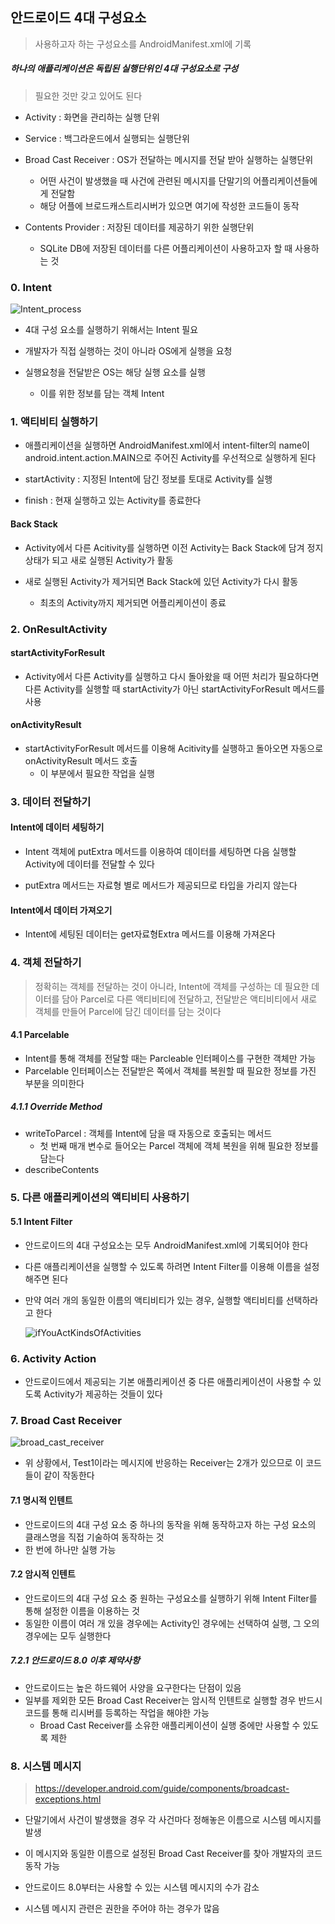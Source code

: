 ## 안드로이드 4대 구성요소

> 사용하고자 하는 구성요소를 AndroidManifest.xml에 기록




##### 하나의 애플리케이션은 독립된 실행단위인 4대 구성요소로 구성

> 필요한 것만 갖고 있어도 된다

- Activity : 화면을 관리하는 실행 단위

- Service : 백그라운드에서 실행되는 실행단위

- Broad Cast Receiver : OS가 전달하는 메시지를 전달 받아 실행하는 실행단위
    - 어떤 사건이 발생했을 때 사건에 관련된 메시지를 단말기의 어플리케이션들에게 전달함
    - 해당 어플에 브로드캐스트리시버가 있으면 여기에 작성한 코드들이 동작

- Contents Provider : 저장된 데이터를 제공하기 위한 실행단위
    - SQLite DB에 저장된 데이터를 다른 어플리케이션이 사용하고자 할 때 사용하는 것



### 0. Intent



![Intent_process](0204_Android_Four_Component.assets/Intent.png)



- 4대 구성 요소를 실행하기 위해서는 Intent 필요

- 개발자가 직접 실행하는 것이 아니라 OS에게 실행을 요청

- 실행요청을 전달받은 OS는 해당 실행 요소를 실행
    - 이를 위한 정보를 담는 객체 Intent








### 1. 액티비티 실행하기

- 애플리케이션을 실행하면 AndroidManifest.xml에서 intent-filter의 name이 android.intent.action.MAIN으로 주어진 Activity를 우선적으로 실행하게 된다


- startActivity : 지정된 Intent에 담긴 정보를 토대로 Activity를 실행

- finish : 현재 실행하고 있는 Activity를 종료한다


#### Back Stack

- Activity에서 다른 Acitivity를 실행하면 이전 Activity는 Back Stack에 담겨 정지 상태가 되고 새로 실행된 Activity가 활동

- 새로 실행된 Activity가 제거되면 Back Stack에 있던 Activity가 다시 활동
    - 최초의 Activity까지 제거되면 어플리케이션이 종료




### 2. OnResultActivity



#### startActivityForResult

- Activity에서 다른 Activity를 실행하고 다시 돌아왔을 때 어떤 처리가 필요하다면 다른 Activity를 실행할 때 startActivity가 아닌 startActivityForResult 메서드를 사용




#### onActivityResult

- startActivityForResult 메서드를 이용해 Acitivity를 실행하고 돌아오면 자동으로 onActivityResult 메서드 호출
    - 이 부분에서 필요한 작업을 실행





### 3. 데이터 전달하기



#### Intent에 데이터 세팅하기

- Intent 객체에 putExtra 메서드를 이용하여 데이터를 세팅하면 다음 실행할 Activity에 데이터를 전달할 수 있다

- putExtra 메서드는 자료형 별로 메서드가 제공되므로 타입을 가리지 않는다




#### Intent에서 데이터 가져오기

- Intent에 세팅된 데이터는 get자료형Extra 메서드를 이용해 가져온다







### 4. 객체 전달하기

> 정확히는 객체를 전달하는 것이 아니라, Intent에 객체를 구성하는 데 필요한 데이터를 담아 Parcel로 다른 액티비티에 전달하고, 전달받은 액티비티에서 새로 객체를 만들어 Parcel에 담긴 데이터를 담는 것이다



#### 4.1 Parcelable

- Intent를 통해 객체를 전달할 때는 Parcleable 인터페이스를 구현한 객체만 가능
- Parcelable 인터페이스는 전달받은 쪽에서 객체를 복원할 때 필요한 정보를 가진 부분을 의미한다



##### 4.1.1 Override Method

- writeToParcel : 객체를 Intent에 담을 때 자동으로 호출되는 메서드
  - 첫 번째 매개 변수로 들어오는 Parcel 객체에 객체 복원을 위해 필요한 정보를 담는다
- describeContents







### 5. 다른 애플리케이션의 액티비티 사용하기

#### 5.1 Intent Filter

- 안드로이드의 4대 구성요소는 모두 AndroidManifest.xml에 기록되어야 한다
- 다른 애플리케이션을 실행할 수 있도록 하려면 Intent Filter를 이용해 이름을 설정해주면 된다



- 만약 여러 개의 동일한 이름의 액티비티가 있는 경우, 실행할 액티비티를 선택하라고 한다

  ![ifYouActKindsOfActivities](0204_Android_Four_Component.assets/ifactkindsofactivitied.jpg)









### 6. Activity Action

- 안드로이드에서 제공되는 기본 애플리케이션 중 다른 애플리케이션이 사용할 수 있도록 Activity가 제공하는 것들이 있다









### 7. Broad Cast Receiver



![broad_cast_receiver](0204_Android_Four_Component.assets/broadcastreceiver.jpg)

- 위 상황에서, Test1이라는 메시지에 반응하는 Receiver는 2개가 있으므로 이 코드들이 같이 작동한다





#### 7.1 명시적 인텐트

- 안드로이드의 4대 구성 요소 중 하나의 동작을 위해 동작하고자 하는 구성 요소의 클래스명을 직접 기술하여 동작하는 것
- 한 번에 하나만 실행 가능





#### 7.2 암시적 인텐트

- 안드로이드의 4대 구성 요소 중 원하는 구성요소를 실행하기 위해 Intent Filter를 통해 설정한 이름을 이용하는 것
- 동일한 이름이 여러 개 있을 경우에는 Activity인 경우에는 선택하여 실행, 그 오의 경우에는 모두 실행한다



##### 7.2.1 안드로이드 8.0 이후 제약사항

- 안드로이드는 높은 하드웨어 사양을 요구한다는 단점이 있음
- 일부를 제외한 모든 Broad Cast Receiver는 암시적 인텐트로 실행할 경우 반드시 코드를 통해 리시버를 등록하는 작업을 해야한 가능
  - Broad Cast Receiver를 소유한 애플리케이션이 실행 중에만 사용할 수 있도록 제한







### 8. 시스템 메시지

> https://developer.android.com/guide/components/broadcast-exceptions.html

- 단말기에서 사건이 발생했을 경우 각 사건마다 정해놓은 이름으로 시스템 메시지를 발생
- 이 메시지와 동일한 이름으로 설정된 Broad Cast Receiver를 찾아 개발자의 코드 동작 가능
- 안드로이드 8.0부터는 사용할 수 있는 시스템 메시지의 수가 감소

- 시스템 메시지 관련은 권한을 주어야 하는 경우가 많음



